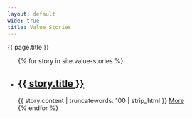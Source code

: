 ```yaml
---
layout: default
wide: true
title: Value Stories
---
```


<div class="stories">
  <span class="pre-header">{{ page.title }}</span>
  <ul class="post-list">
  {% for story in site.value-stories %}
    <li>
      <h2>
        <a class="post-link" href="{{ story.url | prepend: site.baseurl }}">{{ story.title }}</a>
      </h2>
      <span class="post-excerpt">{{ story.content | truncatewords: 100 | strip_html }} </span>
      <a class="post-link" href="{{ story.url | prepend: site.baseurl }}">More</a>
      </li>
    {% endfor %}
  </ul>
</div>
